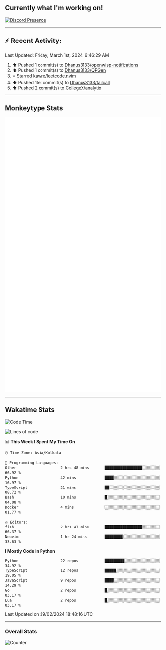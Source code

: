 ## Currently what I'm working on!
[![Discord Presence](https://lanyard.cnrad.dev/api/534981034400284712)](https://discord.com/users/534981034400284712)

---

## :zap: Recent Activity:
<!--RECENT_ACTIVITY:last_update-->
Last Updated: Friday, March 1st, 2024, 6:46:29 AM
<!--RECENT_ACTIVITY:last_update_end-->
<!--RECENT_ACTIVITY:start-->
1. ⬆️ Pushed 1 commit(s) to [Dhanus3133/openwisp-notifications](https://github.com/Dhanus3133/openwisp-notifications)<br>
2. ⬆️ Pushed 1 commit(s) to [Dhanus3133/QPGen](https://github.com/Dhanus3133/QPGen)<br>
3. ⭐ Starred [kawre/leetcode.nvim](https://github.com/kawre/leetcode.nvim)<br>
4. ⬆️ Pushed 156 commit(s) to [Dhanus3133/tailcall](https://github.com/Dhanus3133/tailcall)<br>
5. ⬆️ Pushed 2 commit(s) to [CollegeX/analytix](https://github.com/CollegeX/analytix)<br>
<!--RECENT_ACTIVITY:end-->

---

## Monkeytype Stats
<a href="https://monkeytype.com/profile/dhanus">
  <img src="https://raw.githubusercontent.com/Dhanus3133/Dhanus3133/monkeytype/monkeytype-lbpb.svg" alt="Monkeytype Profile" />
</a>

---

## Wakatime Stats
<!--START_SECTION:waka-->
![Code Time](http://img.shields.io/badge/Code%20Time-1%2C678%20hrs%2047%20mins-blue)

![Lines of code](https://img.shields.io/badge/From%20Hello%20World%20I%27ve%20Written-4.9%20million%20lines%20of%20code-blue)

📊 **This Week I Spent My Time On** 

```text
🕑︎ Time Zone: Asia/Kolkata

💬 Programming Languages: 
Other                    2 hrs 48 mins       █████████████████░░░░░░░░   66.92 % 
Python                   42 mins             ████░░░░░░░░░░░░░░░░░░░░░   16.97 % 
TypeScript               21 mins             ██░░░░░░░░░░░░░░░░░░░░░░░   08.72 % 
Bash                     10 mins             █░░░░░░░░░░░░░░░░░░░░░░░░   04.08 % 
Docker                   4 mins              ░░░░░░░░░░░░░░░░░░░░░░░░░   01.77 % 

🔥 Editors: 
fish                     2 hrs 47 mins       █████████████████░░░░░░░░   66.37 % 
Neovim                   1 hr 24 mins        ████████░░░░░░░░░░░░░░░░░   33.63 % 
```

**I Mostly Code in Python** 

```text
Python                   22 repos            █████████░░░░░░░░░░░░░░░░   34.92 % 
TypeScript               12 repos            █████░░░░░░░░░░░░░░░░░░░░   19.05 % 
JavaScript               9 repos             ████░░░░░░░░░░░░░░░░░░░░░   14.29 % 
Go                       2 repos             █░░░░░░░░░░░░░░░░░░░░░░░░   03.17 % 
Lua                      2 repos             █░░░░░░░░░░░░░░░░░░░░░░░░   03.17 % 
```




 Last Updated on 29/02/2024 18:48:16 UTC
<!--END_SECTION:waka-->
---

### Overall Stats

<img src="https://moe-counter.glitch.me/get/@Dhanus3133?theme=asoul" alt="Counter" />
